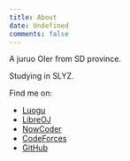 ```yaml
---
title: About
date: Undefined
comments: false
---
```

A juruo OIer from SD province.

Studying in SLYZ.

Find me on:

- [Luogu](https://www.luogu.org/space/show?uid=63352)
- [LibreOJ](https://loj.ac/user/6666)
- [NowCoder](https://www.nowcoder.com/514705863)
- [CodeForces](http://codeforces.com/profile/CLT)
- [GitHub](https://github.com/Challestend)
